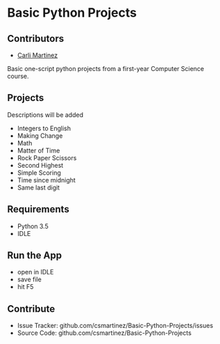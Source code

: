 # Basic Python Projects

## Contributors

* [Carli Martinez](https://github.com/csmartinez)


Basic one-script python projects from a first-year Computer Science course.

## Projects
Descriptions will be added

  - Integers to English
  - Making Change
  - Math
  - Matter of Time
  - Rock Paper Scissors
  - Second Highest
  - Simple Scoring
  - Time since midnight
  - Same last digit

## Requirements

* Python 3.5
* IDLE


## Run the App

- open in IDLE
- save file
- hit F5


## Contribute

- Issue Tracker: github.com/csmartinez/Basic-Python-Projects/issues
- Source Code: github.com/csmartinez/Basic-Python-Projects
